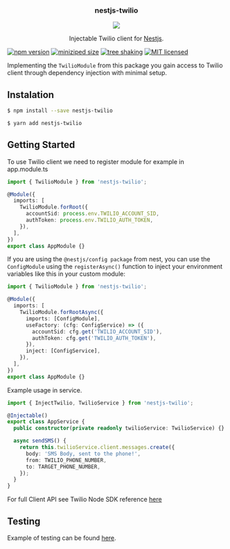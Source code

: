 <p align="center">
  <h3 align="center">
    nestjs-twilio
  </h3>

  <p align="center">
    <img src="https://avatars1.githubusercontent.com/u/43827489?s=400&u=45ac0ac47d40b6d8f277c96bdf00244c10508aef&v=4"/>
  </p>

  <p align="center">
    Injectable Twilio client for <a href="https://nestjs.com/">Nestjs</a>.
  </p>
</p>

[![npm version](https://img.shields.io/npm/v/nestjs-twilio)](https://www.npmjs.com/package/nestjs-twilio)
[![miniziped size](https://badgen.net/bundlephobia/minzip/nestjs-twilio)](https://bundlephobia.com/result?p=nestjs-twilio)
[![tree shaking](https://badgen.net/bundlephobia/tree-shaking/react-colorful)](https://github.com/lkaric/nestjs-twilio)
[![MIT licensed](https://img.shields.io/github/license/rejvban/nestjs-twilio)](https://raw.githubusercontent.com/lkaric/nestjs-twilio/master/LICENSE)

Implementing the `TwilioModule` from this package you gain access to Twilio client through dependency injection with minimal setup.

## Instalation

```bash
$ npm install --save nestjs-twilio
```

```bash
$ yarn add nestjs-twilio
```

## Getting Started

To use Twilio client we need to register module for example in app.module.ts

```typescript
import { TwilioModule } from 'nestjs-twilio';

@Module({
  imports: [
    TwilioModule.forRoot({
      accountSid: process.env.TWILIO_ACCOUNT_SID,
      authToken: process.env.TWILIO_AUTH_TOKEN,
    }),
  ],
})
export class AppModule {}
```

If you are using the `@nestjs/config package` from nest, you can use the `ConfigModule` using the `registerAsync()` function to inject your environment variables like this in your custom module:

```typescript
import { TwilioModule } from 'nestjs-twilio';

@Module({
  imports: [
    TwilioModule.forRootAsync({
      imports: [ConfigModule],
      useFactory: (cfg: ConfigService) => ({
        accountSid: cfg.get('TWILIO_ACCOUNT_SID'),
        authToken: cfg.get('TWILIO_AUTH_TOKEN'),
      }),
      inject: [ConfigService],
    }),
  ],
})
export class AppModule {}
```

Example usage in service.

```typescript
import { InjectTwilio, TwilioService } from 'nestjs-twilio';

@Injectable()
export class AppService {
  public constructor(private readonly twilioService: TwilioService) {}

  async sendSMS() {
    return this.twilioService.client.messages.create({
      body: 'SMS Body, sent to the phone!',
      from: TWILIO_PHONE_NUMBER,
      to: TARGET_PHONE_NUMBER,
    });
  }
}
```

For full Client API see Twilio Node SDK reference [here](https://www.twilio.com/docs/libraries/node)

## Testing

Example of testing can be found [here](https://github.com/lkaric/nestjs-twilio/blob/master/lib/__tests__/twilio.module.test.ts).
